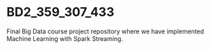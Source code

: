 # BD2_359_307_433
Final Big Data course project repository where we have implemented Machine Learning with Spark Streaming.
